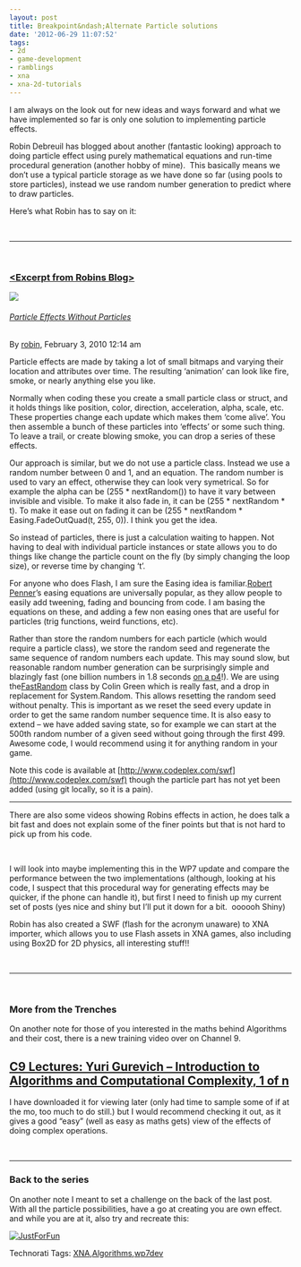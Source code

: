 ```yaml
---
layout: post
title: Breakpoint&ndash;Alternate Particle solutions
date: '2012-06-29 11:07:52'
tags:
- 2d
- game-development
- ramblings
- xna
- xna-2d-tutorials
---
```


I am always on the look out for new ideas and ways forward and what we have implemented so far is only one solution to implementing particle effects.

Robin Debreuil has blogged about another (fantastic looking) approach to doing particle effect using purely mathematical equations and run-time procedural generation (another hobby of mine).&nbsp; This basically means we don’t use a typical particle storage as we have done so far (using pools to store particles), instead we use random number generation to predict where to draw particles.

Here’s what Robin has to say on it:

&nbsp;

* * *

&nbsp;

### [\<Excerpt from Robins Blog\>](http://blog.debreuil.com/?p=62)

![](http://blog.debreuil.com/images/shader01.jpg)

###### [Particle Effects Without Particles](http://blog.debreuil.com/?p=62)

By [robin](http://blog.debreuil.com/?author=1), February 3, 2010 12:14 am

Particle effects are made by taking a lot of small bitmaps and varying their location and attributes over time. The resulting ‘animation’ can look like fire, smoke, or nearly anything else you like.

Normally when coding these you create a small particle class or struct, and it holds things like position, color, direction, acceleration, alpha, scale, etc. These properties change each update which makes them ‘come alive’. You then assemble a bunch of these particles into ‘effects’ or some such thing. To leave a trail, or create blowing smoke, you can drop a series of these effects.

Our approach is similar, but we do not use a particle class. Instead we use a random number between 0 and 1, and an equation. The random number is used to vary an effect, otherwise they can look very symetrical. So for example the alpha can be (255 \* nextRandom()) to have it vary between invisible and visible. To make it also fade in, it can be (255 \* nextRandom \* t). To make it ease out on fading it can be (255 \* nextRandom \* Easing.FadeOutQuad(t, 255, 0)). I think you get the idea.

So instead of particles, there is just a calculation waiting to happen. Not having to deal with individual particle instances or state allows you to do things like change the particle count on the fly (by simply changing the loop size), or reverse time by changing ‘t’.

For anyone who does Flash, I am sure the Easing idea is familiar.[Robert Penner](http://robertpenner.com/)’s easing equations are universally popular, as they allow people to easily add tweening, fading and bouncing from code. I am basing the equations on these, and adding a few non easing ones that are useful for particles (trig functions, weird functions, etc).

Rather than store the random numbers for each particle (which would require a particle class), we store the random seed and regenerate the same sequence of random numbers each update. This may sound slow, but reasonable random number generation can be surprisingly simple and blazingly fast (one billion numbers in 1.8 seconds [on a p4](http://software.intel.com/en-us/articles/fast-random-number-generator-on-the-intel-pentiumr-4-processor/)!). We are using the[FastRandom](http://www.codeproject.com/KB/cs/fastrandom.aspx) class by Colin Green which is really fast, and a drop in replacement for System.Random. This allows resetting the random seed without penalty. This is important as we reset the seed every update in order to get the same random number sequence time. It is also easy to extend – we have added saving state, so for example we can start at the 500th random number of a given seed without going through the first 499. Awesome code, I would recommend using it for anything random in your game.

Note this code is available at [http://www.codeplex.com/swf](http://www.codeplex.com/swf) though the particle part has not yet been added (using git locally, so it is a pain).

* * *

There are also some videos showing Robins effects in action, he does talk a bit fast and does not explain some of the finer points but that is not hard to pick up from his code.

&nbsp;

I will look into maybe implementing this in the WP7 update and compare the performance between the two implementations (although, looking at his code, I suspect that this procedural way for generating effects may be quicker, if the phone can handle it), but first I need to finish up my current set of posts (yes nice and shiny but I’ll put it down for a bit.&nbsp; oooooh Shiny)

Robin has also created a SWF (flash for the acronym unaware) to XNA importer, which allows you to use Flash assets in XNA games, also including using Box2D for 2D physics, all interesting stuff!!

&nbsp;

* * *

&nbsp;

### More from the Trenches

On another note for those of you interested in the maths behind Algorithms and their cost, there is a new training video over on Channel 9.

## [C9 Lectures: Yuri Gurevich – Introduction to Algorithms and Computational Complexity, 1 of n](http://channel9.msdn.com/shows/Going+Deep/C9-Lectures-Algorithms-with-Yuri-Gurevich-Introduction-and-Some-History/)

I have downloaded it for viewing later (only had time to sample some of if at the mo, too much to do still.) but I would recommend checking it out, as it gives a good “easy” (well as easy as maths gets) view of the effects of doing complex operations.

&nbsp;

* * *

### Back to the series

On another note I meant to set a challenge on the back of the last post.&nbsp; With all the particle possibilities, have a go at creating you are own effect.&nbsp; and while you are at it, also try and recreate this:

[![JustForFun](http://xna-uk.net/blogs/darkgenesis/JustForFun_thumb_37EB209E.png "JustForFun")](http://xna-uk.net/blogs/darkgenesis/JustForFun_5A171A56.png)

Technorati Tags: [XNA](http://technorati.com/tags/XNA),[Algorithms](http://technorati.com/tags/Algorithms),[wp7dev](http://technorati.com/tags/wp7dev)
